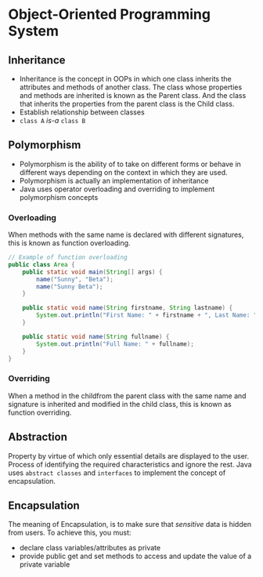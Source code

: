 # Object-Oriented Programming System


## Inheritance

- Inheritance is the concept in OOPs in which one class inherits the attributes and methods of another class. The class whose properties and methods are inherited is known as the Parent class. And the class that inherits the properties from the parent class is the Child class.
- Establish relationship between classes
- `class A` *is-a* `class B`

## Polymorphism

- Polymorphism is the ability of to take on different forms or behave in different ways depending on the context in which they are used.
- Polymorphism is actually an implementation of inheritance
- Java uses operator overloading and overriding to implement polymorphism concepts

### Overloading

When methods with the same name is declared with different signatures, this is known as function overloading.

``` java
// Example of function overloading
public class Area {
    public static void main(String[] args) {
        name("Sunny", "Beta");
        name("Sunny Beta");
    }

    public static void name(String firstname, String lastname) {
        System.out.println("First Name: " + firstname + ", Last Name: " + lastname);
    }

    public static void name(String fullname) {
        System.out.println("Full Name: " + fullname);
    }
}
```

### Overriding

When a method in the childfrom the parent class with the same name and signature is inherited and modified in the child class, this is known as function overriding.


## Abstraction

Property by virtue of which only essential details are displayed to the user.
Process of identifying the required characteristics and ignore the rest.
Java uses `abstract classes` and `interfaces` to implement the concept of encapsulation.


## Encapsulation

The meaning of Encapsulation, is to make sure that _sensitive_ data is hidden from users.
To achieve this, you must:

- declare class variables/attributes as private
- provide public get and set methods to access and update the value of a private variable

